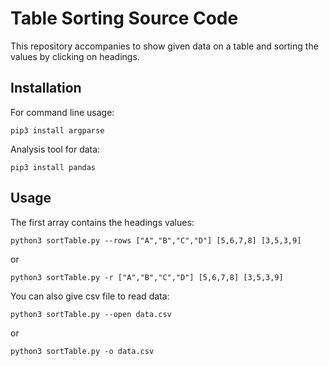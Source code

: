 # Table Sorting Source Code
This repository accompanies to show given data on a table and sorting the values by clicking on headings.

## Installation
For command line usage:
```
pip3 install argparse
```
Analysis tool for data:
```
pip3 install pandas
```


## Usage
The first array contains the headings values:
```
python3 sortTable.py --rows ["A","B","C","D"] [5,6,7,8] [3,5,3,9]
```
or
```
python3 sortTable.py -r ["A","B","C","D"] [5,6,7,8] [3,5,3,9]
```
You can also give csv file to read data:
```
python3 sortTable.py --open data.csv
```
or
```
python3 sortTable.py -o data.csv
```
